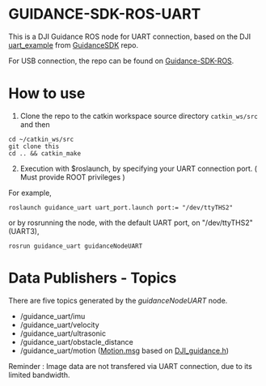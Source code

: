 # GUIDANCE-SDK-ROS-UART 

This is a DJI Guidance ROS node for UART connection, based on the DJI [uart_example](https://github.com/dji-sdk/GuidanceSDK/tree/master/examples/uart_example) from  [GuidanceSDK](https://github.com/dji-sdk/Guidance-SDK) repo.

For USB connection, the repo can be found on [Guidance-SDK-ROS](https://github.com/dji-sdk/Guidance-SDK-ROS).

# How to use
1. Clone the repo to the catkin workspace source directory `catkin_ws/src` and then 

```
cd ~/catkin_ws/src
git clone this
cd .. && catkin_make
```
2. Execution with $roslaunch, by specifying your UART connection port. ( Must provide ROOT privileges )

For example,

```
roslaunch guidance_uart uart_port.launch port:= "/dev/ttyTHS2" 
```
or by rosrunning the node, with the default UART port, on "/dev/ttyTHS2" (UART3),
```
rosrun guidance_uart guidanceNodeUART
```

# Data Publishers - Topics

There are five topics generated by the _guidanceNodeUART_ node.

* /guidance_uart/imu
* /guidance_uart/velocity
* /guidance_uart/ultrasonic
* /guidance_uart/obstacle_distance
* /guidance_uart/motion ([Motion.msg](https://github.com/jimcha21/guidance_uart/tree/master/msg/Motion.msg) based on [DJI_guidance.h](https://github.com/jimcha21/guidance_uart/tree/master/include/DJI_guidance.h#L196))
    
Reminder : Image data are not transfered via UART connection, due to its limited bandwidth.
